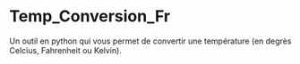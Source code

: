 # Temp_Conversion_Fr
Un outil en python qui vous permet de convertir une température (en degrès Celcius, Fahrenheit ou Kelvin).
